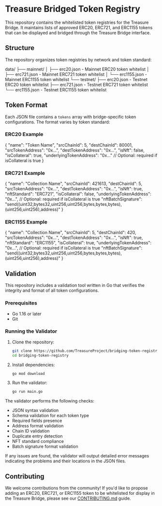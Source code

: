# Treasure Bridged Token Registry

This repository contains the whitelisted token registries for the Treasure Bridge. It maintains lists of approved ERC20, ERC721, and ERC1155 tokens that can be displayed and bridged through the Treasure Bridge interface.

## Structure

The repository organizes token registries by network and token standard:

data/
├── mainnet/
│   ├── erc20.json   - Mainnet ERC20 token whitelist
│   ├── erc721.json  - Mainnet ERC721 token whitelist
│   └── erc1155.json - Mainnet ERC1155 token whitelist
└── testnet/
    ├── erc20.json   - Testnet ERC20 token whitelist
    ├── erc721.json  - Testnet ERC721 token whitelist
    └── erc1155.json - Testnet ERC1155 token whitelist

## Token Format

Each JSON file contains a `tokens` array with bridge-specific token configurations. The format varies by token standard:

### ERC20 Example
{
  "name": "Token Name",
  "srcChainId": 5,
  "destChainId": 80001,
  "srcTokenAddress": "0x...",
  "destTokenAddress": "0x...",
  "isNft": false,
  "isCollateral": true,
  "underlyingTokenAddress": "0x..."  // Optional: required if isCollateral is true
}

### ERC721 Example
{
  "name": "Collection Name",
  "srcChainId": 421613,
  "destChainId": 5,
  "srcTokenAddress": "0x...",
  "destTokenAddress": "0x...",
  "isNft": true,
  "nftStandard": "ERC721",
  "isCollateral": false,
  "underlyingTokenAddress": "0x...",  // Optional: required if isCollateral is true
  "nftBatchSignature": "send((uint32,bytes32,uint256,uint256,bytes,bytes,bytes),(uint256,uint256),address)"
}

### ERC1155 Example
{
  "name": "Collection Name",
  "srcChainId": 5,
  "destChainId": 420,
  "srcTokenAddress": "0x...",
  "destTokenAddress": "0x...",
  "isNft": true,
  "nftStandard": "ERC1155",
  "isCollateral": true,
  "underlyingTokenAddress": "0x...",  // Optional: required if isCollateral is true
  "nftBatchSignature": "send((uint32,bytes32,uint256,uint256,bytes,bytes,bytes),(uint256,uint256),address)"
}

## Validation

This repository includes a validation tool written in Go that verifies the integrity and format of all token configurations.

### Prerequisites
- Go 1.16 or later
- Git

### Running the Validator

1. Clone the repository:
   ```bash
   git clone https://github.com/TreasureProject/bridging-token-registry.git
   cd bridging-token-registry
   ```

2. Install dependencies:
   ```bash
   go mod download
   ```

3. Run the validator:
   ```bash
   go run main.go
   ```

The validator performs the following checks:
- JSON syntax validation
- Schema validation for each token type
- Required fields presence
- Address format validation
- Chain ID validation
- Duplicate entry detection
- NFT standard compliance
- Batch signature format validation

If any issues are found, the validator will output detailed error messages indicating the problems and their locations in the JSON files.

## Contributing

We welcome contributions from the community! If you'd like to propose adding an ERC20, ERC721, or ERC1155 token to be whitelisted for display in the Treasure Bridge, please see our [CONTRIBUTING.md](CONTRIBUTING.md) guide.
